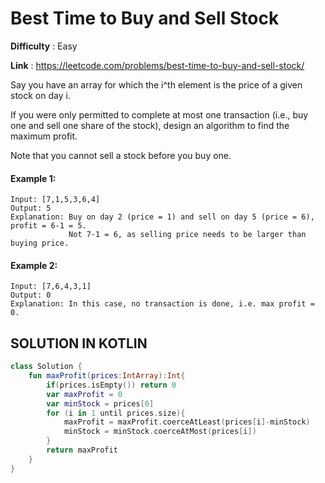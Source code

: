 # Best Time to Buy and Sell Stock
      
**Difficulty** : Easy

**Link** : https://leetcode.com/problems/best-time-to-buy-and-sell-stock/

Say you have an array for which the i^th element is the price of a given stock on day i.

If you were only permitted to complete at most one transaction (i.e., buy one and sell one share of the stock), design an algorithm to find the maximum profit.

Note that you cannot sell a stock before you buy one.

#### Example 1:

```
Input: [7,1,5,3,6,4]
Output: 5
Explanation: Buy on day 2 (price = 1) and sell on day 5 (price = 6), profit = 6-1 = 5.
             Not 7-1 = 6, as selling price needs to be larger than buying price.
```

#### Example 2:

```
Input: [7,6,4,3,1]
Output: 0
Explanation: In this case, no transaction is done, i.e. max profit = 0.

```

## SOLUTION IN KOTLIN

```kotlin
class Solution {
    fun maxProfit(prices:IntArray):Int{
        if(prices.isEmpty()) return 0
        var maxProfit = 0
        var minStock = prices[0]
        for (i in 1 until prices.size){
            maxProfit = maxProfit.coerceAtLeast(prices[i]-minStock)
            minStock = minStock.coerceAtMost(prices[i])
        }
        return maxProfit
    }
}
```
